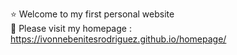 ⭐️ Welcome to my first personal website<br/>
🌷 Please visit my homepage :<br/>
https://ivonnebenitesrodriguez.github.io/homepage/
